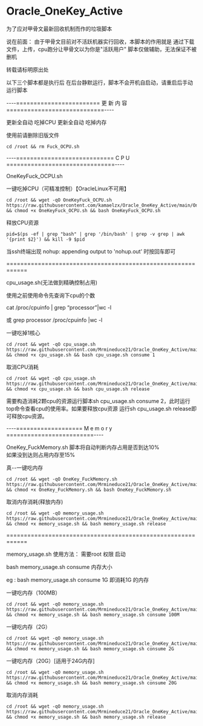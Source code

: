 # Oracle_OneKey_Active
为了应对甲骨文最新回收机制而作的垃圾脚本


说在前面：
由于甲骨文目前对不活跃机器实行回收，本脚本的作用就是  通过下载文件，上传，cpu跑分让甲骨文以为你是"活跃用户"
脚本仅做辅助，无法保证不被删机

转载请标明原出处

以下三个脚本都是执行后  在后台静默运行，脚本不会开机自启动，请重启后手动运行脚本


----========================   更   新   内   容   ============================----

更新全自动  吃掉CPU
更新全自动  吃掉内存

使用前请删除旧版文件
```
cd /root && rm Fuck_OCPU.sh
```

----============================   C   P   U   ===============================----

OneKeyFuck_OCPU.sh

一键吃掉CPU（可精准控制）【OracleLinux不可用】
```
cd /root && wget -qO OneKeyFuck_OCPU.sh https://raw.githubusercontent.com/kamaelzx/Oracle_OneKey_Active/main/OneKeyFuck_OCPU.sh && chmod +x OneKeyFuck_OCPU.sh && bash OneKeyFuck_OCPU.sh
```

释放CPU资源

```
pid=$(ps -ef | grep "bash" | grep '/bin/bash' | grep -v grep | awk '{print $2}') && kill -9 $pid
```

当ssh终端出现  nohup: appending output to 'nohup.out'  时按回车即可

============================================================

cpu_usage.sh(无法做到精确控制占用)

使用之前使用命令先查询下cpu的个数

cat /proc/cpuinfo | grep “processor”|wc -l

或 grep processor /proc/cpuinfo |wc -l


一键吃掉1核心
```
cd /root && wget -qO cpu_usage.sh https://raw.githubusercontent.com/Mrmineduce21/Oracle_OneKey_Active/main/cpu_usage.sh && chmod +x cpu_usage.sh && bash cpu_usage.sh consume 1
```

取消CPU消耗
```
cd /root && wget -qO cpu_usage.sh https://raw.githubusercontent.com/Mrmineduce21/Oracle_OneKey_Active/main/cpu_usage.sh && chmod +x cpu_usage.sh && bash cpu_usage.sh release
```

需要构造消耗2颗cpu的资源运行脚本sh cpu_usage.sh consume 2，此时运行top命令查看cpu的使用率。如果要释放cpu资源
运行sh cpu_usage.sh release即可释放cpu资源。




----===================   M   e   m   o   r  y   =========================----

OneKey_FuckMemory.sh
  脚本将自动判断内存占用是否到达10%  
  如果没到达则占用内存至15%
  
  真--一键吃内存
  
  ```
  cd /root && wget -qO OneKey_FuckMemory.sh https://raw.githubusercontent.com/Mrmineduce21/Oracle_OneKey_Active/main/OneKey_FuckMemory.sh && chmod +x OneKey_FuckMemory.sh && bash OneKey_FuckMemory.sh
  ```
  
  取消内存消耗(释放内存)
```
cd /root && wget -qO memory_usage.sh https://raw.githubusercontent.com/Mrmineduce21/Oracle_OneKey_Active/main/memory_usage.sh && chmod +x memory_usage.sh && bash memory_usage.sh release
```

============================================================

memory_usage.sh
使用方法： 需要root 权限 启动

bash memory_usage.sh consume 内存大小

eg : bash memory_usage.sh consume 1G 即消耗1G 的内存


一键吃内存（100MB）
```
cd /root && wget -qO memory_usage.sh https://raw.githubusercontent.com/Mrmineduce21/Oracle_OneKey_Active/main/memory_usage.sh && chmod +x memory_usage.sh && bash memory_usage.sh consume 100M
```


一键吃内存（2G）
```
cd /root && wget -qO memory_usage.sh https://raw.githubusercontent.com/Mrmineduce21/Oracle_OneKey_Active/main/memory_usage.sh && chmod +x memory_usage.sh && bash memory_usage.sh consume 2G
```

一键吃内存（20G）[适用于24G内存]
```
cd /root && wget -qO memory_usage.sh https://raw.githubusercontent.com/Mrmineduce21/Oracle_OneKey_Active/main/memory_usage.sh && chmod +x memory_usage.sh && bash memory_usage.sh consume 20G
```

取消内存消耗
```
cd /root && wget -qO memory_usage.sh https://raw.githubusercontent.com/Mrmineduce21/Oracle_OneKey_Active/main/memory_usage.sh && chmod +x memory_usage.sh && bash memory_usage.sh release
```



  
